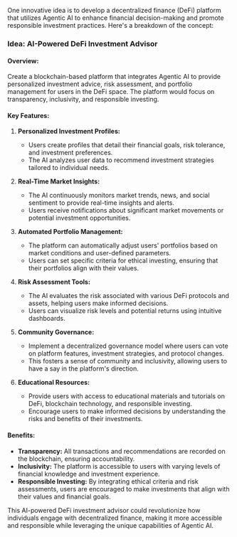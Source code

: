 One innovative idea is to develop a decentralized finance (DeFi) platform that utilizes Agentic AI to enhance financial decision-making and promote responsible investment practices. Here's a breakdown of the concept:

### Idea: AI-Powered DeFi Investment Advisor

#### Overview:
Create a blockchain-based platform that integrates Agentic AI to provide personalized investment advice, risk assessment, and portfolio management for users in the DeFi space. The platform would focus on transparency, inclusivity, and responsible investing.

#### Key Features:

1. **Personalized Investment Profiles:**
   - Users create profiles that detail their financial goals, risk tolerance, and investment preferences.
   - The AI analyzes user data to recommend investment strategies tailored to individual needs.

2. **Real-Time Market Insights:**
   - The AI continuously monitors market trends, news, and social sentiment to provide real-time insights and alerts.
   - Users receive notifications about significant market movements or potential investment opportunities.

3. **Automated Portfolio Management:**
   - The platform can automatically adjust users' portfolios based on market conditions and user-defined parameters.
   - Users can set specific criteria for ethical investing, ensuring that their portfolios align with their values.

4. **Risk Assessment Tools:**
   - The AI evaluates the risk associated with various DeFi protocols and assets, helping users make informed decisions.
   - Users can visualize risk levels and potential returns using intuitive dashboards.

5. **Community Governance:**
   - Implement a decentralized governance model where users can vote on platform features, investment strategies, and protocol changes.
   - This fosters a sense of community and inclusivity, allowing users to have a say in the platform's direction.

6. **Educational Resources:**
   - Provide users with access to educational materials and tutorials on DeFi, blockchain technology, and responsible investing.
   - Encourage users to make informed decisions by understanding the risks and benefits of their investments.

#### Benefits:
- **Transparency:** All transactions and recommendations are recorded on the blockchain, ensuring accountability.
- **Inclusivity:** The platform is accessible to users with varying levels of financial knowledge and investment experience.
- **Responsible Investing:** By integrating ethical criteria and risk assessments, users are encouraged to make investments that align with their values and financial goals.

This AI-powered DeFi investment advisor could revolutionize how individuals engage with decentralized finance, making it more accessible and responsible while leveraging the unique capabilities of Agentic AI.